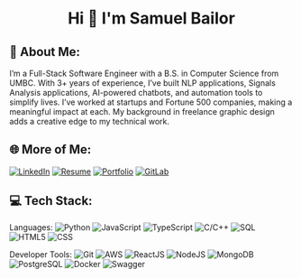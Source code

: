 <h1 align="center">Hi 👋 I'm Samuel Bailor</h1>

## 💫 About Me:
I’m a Full-Stack Software Engineer with a B.S. in Computer Science from UMBC. With 3+ years of experience, I’ve built NLP applications, Signals Analysis applications, AI-powered chatbots, and automation tools to simplify lives. I’ve worked at startups and Fortune 500 companies, making a meaningful impact at each. My background in freelance graphic design adds a creative edge to my technical work.  

## 🌐 More of Me:
[![LinkedIn](https://img.shields.io/badge/LinkedIn-0077B5?style=for-the-badge&logo=linkedin&logoColor=white)](https://www.linkedin.com/in/samuel-bailor/)
[![Resume](https://img.shields.io/badge/resume-red?style=for-the-badge&logo=google&logoColor=black)](https://docs.google.com/document/d/1NL-soVXwn5Q74OOs8KrJnfeWlYSsz496-ZTdk_tEm0k/edit?tab=t.0)
[![Portfolio](https://img.shields.io/badge/portfolio-white?style=for-the-badge&logo=nextdotjs&logoColor=black)](https://bailor.vercel.app/)
[![GitLab](https://img.shields.io/badge/GitLab-grey?style=for-the-badge&logo=gitlab)](https://gitlab.com/users/samuelbailor/projects)


## 💻 Tech Stack:
Languages: 
![Python](https://img.shields.io/badge/python-%233776AB.svg?style=for-the-badge&logo=python&logoColor=white) 
![JavaScript](https://img.shields.io/badge/javascript-%23323330.svg?style=for-the-badge&logo=javascript&logoColor=white) 
![TypeScript](https://img.shields.io/badge/TypeScript-3178C6?style=for-the-badge&logo=typescript&logoColor=white) 
![C/C++](https://img.shields.io/badge/-C/C++-darkblue?style=for-the-badge&logo=Cplusplus) 
![SQL](https://img.shields.io/badge/sql-%2307405e.svg?style=for-the-badge&logo=postgresql&logoColor=white) 
![HTML5](https://img.shields.io/badge/html5-%23E34F26.svg?style=for-the-badge&logo=html5&logoColor=white) 
![CSS](https://img.shields.io/badge/css-%231572B6.svg?style=for-the-badge&logo=css3&logoColor=white) 

Developer Tools: 
![Git](https://img.shields.io/badge/git-%23F05033.svg?style=for-the-badge&logo=git&logoColor=white)
![AWS](https://img.shields.io/badge/AWS-%23232F3E.svg?style=for-the-badge&logo=amazon-aws&logoColor=white) 
![ReactJS](https://img.shields.io/badge/react-%2320232a.svg?style=for-the-badge&logo=react&logoColor=%2361DAFB) 
![NodeJS](https://img.shields.io/badge/node.js-6DA55F?style=for-the-badge&logo=node.js&logoColor=white) 
![MongoDB](https://img.shields.io/badge/-MongoDB-13aa52?style=for-the-badge&logo=mongodb&logoColor=white) 
![PostgreSQL](https://img.shields.io/badge/PostgreSQL-316192?style=for-the-badge&logo=postgresql&logoColor=white) 
![Docker](https://img.shields.io/badge/docker-%230db7ed.svg?style=for-the-badge&logo=docker&logoColor=white) 
![Swagger](https://img.shields.io/badge/-Swagger-%23Clojure?style=for-the-badge&logo=swagger&logoColor=white) 
